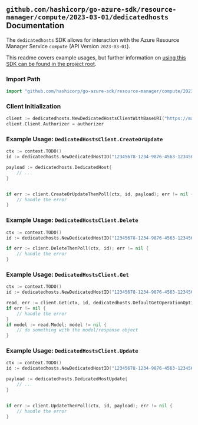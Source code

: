 
## `github.com/hashicorp/go-azure-sdk/resource-manager/compute/2023-03-01/dedicatedhosts` Documentation

The `dedicatedhosts` SDK allows for interaction with the Azure Resource Manager Service `compute` (API Version `2023-03-01`).

This readme covers example usages, but further information on [using this SDK can be found in the project root](https://github.com/hashicorp/go-azure-sdk/tree/main/docs).

### Import Path

```go
import "github.com/hashicorp/go-azure-sdk/resource-manager/compute/2023-03-01/dedicatedhosts"
```


### Client Initialization

```go
client := dedicatedhosts.NewDedicatedHostsClientWithBaseURI("https://management.azure.com")
client.Client.Authorizer = authorizer
```


### Example Usage: `DedicatedHostsClient.CreateOrUpdate`

```go
ctx := context.TODO()
id := dedicatedhosts.NewDedicatedHostID("12345678-1234-9876-4563-123456789012", "example-resource-group", "hostGroupValue", "hostValue")

payload := dedicatedhosts.DedicatedHost{
	// ...
}


if err := client.CreateOrUpdateThenPoll(ctx, id, payload); err != nil {
	// handle the error
}
```


### Example Usage: `DedicatedHostsClient.Delete`

```go
ctx := context.TODO()
id := dedicatedhosts.NewDedicatedHostID("12345678-1234-9876-4563-123456789012", "example-resource-group", "hostGroupValue", "hostValue")

if err := client.DeleteThenPoll(ctx, id); err != nil {
	// handle the error
}
```


### Example Usage: `DedicatedHostsClient.Get`

```go
ctx := context.TODO()
id := dedicatedhosts.NewDedicatedHostID("12345678-1234-9876-4563-123456789012", "example-resource-group", "hostGroupValue", "hostValue")

read, err := client.Get(ctx, id, dedicatedhosts.DefaultGetOperationOptions())
if err != nil {
	// handle the error
}
if model := read.Model; model != nil {
	// do something with the model/response object
}
```


### Example Usage: `DedicatedHostsClient.Update`

```go
ctx := context.TODO()
id := dedicatedhosts.NewDedicatedHostID("12345678-1234-9876-4563-123456789012", "example-resource-group", "hostGroupValue", "hostValue")

payload := dedicatedhosts.DedicatedHostUpdate{
	// ...
}


if err := client.UpdateThenPoll(ctx, id, payload); err != nil {
	// handle the error
}
```
